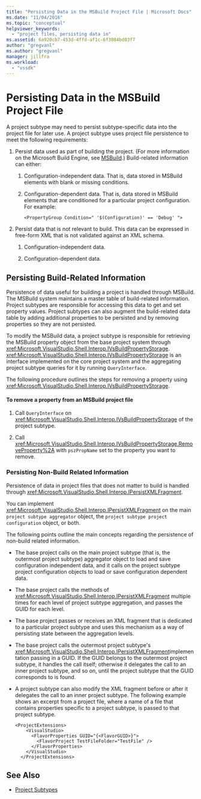 ```yaml
---
title: "Persisting Data in the MSBuild Project File | Microsoft Docs"
ms.date: "11/04/2016"
ms.topic: "conceptual"
helpviewer_keywords:
  - "project files, persisting data in"
ms.assetid: 6a920cb7-453d-4ffd-af1c-6f3084bd03f7
author: "gregvanl"
ms.author: "gregvanl"
manager: jillfra
ms.workload:
  - "vssdk"
---
```

# Persisting Data in the MSBuild Project File
A project subtype may need to persist subtype-specific data into the project file for later use. A project subtype uses project file persistence to meet the following requirements:

1.  Persist data used as part of building the project. (For more information on the Microsoft Build Engine, see [MSBuild](../../msbuild/msbuild.md).) Build-related information can either:

    1.  Configuration-independent data. That is, data stored in MSBuild elements with blank or missing conditions.

    2.  Configuration-dependent data. That is, data stored in MSBuild elements that are conditioned for a particular project configuration. For example:

        ```
        <PropertyGroup Condition=" '$(Configuration)' == 'Debug' ">
        ```

2.  Persist data that is not relevant to build. This data can be expressed in free-form XML that is not validated against an XML schema.

    1.  Configuration-independent data.

    2.  Configuration-dependent data.

## Persisting Build-Related Information
 Persistence of data useful for building a project is handled through MSBuild. The MSBuild system maintains a master table of build-related information. Project subtypes are responsible for accessing this data to get and set property values. Project subtypes can also augment the build-related data table by adding additional properties to be persisted and by removing properties so they are not persisted.

 To modify the MSBuild data, a project subtype is responsible for retrieving the MSBuild property object from the base project system through <xref:Microsoft.VisualStudio.Shell.Interop.IVsBuildPropertyStorage>. <xref:Microsoft.VisualStudio.Shell.Interop.IVsBuildPropertyStorage> is an interface implemented on the core project system and the aggregating project subtype queries for it by running `QueryInterface`.

 The following procedure outlines the steps for removing a property using <xref:Microsoft.VisualStudio.Shell.Interop.IVsBuildPropertyStorage>.

#### To remove a property from an MSBuild project file

1.  Call `QueryInterface` on <xref:Microsoft.VisualStudio.Shell.Interop.IVsBuildPropertyStorage> of the project subtype.

2.  Call <xref:Microsoft.VisualStudio.Shell.Interop.IVsBuildPropertyStorage.RemoveProperty%2A> with `pszPropName` set to the property you want to remove.

### Persisting Non-Build Related Information
 Persistence of data in project files that does not matter to build is handled through <xref:Microsoft.VisualStudio.Shell.Interop.IPersistXMLFragment>.

 You can implement <xref:Microsoft.VisualStudio.Shell.Interop.IPersistXMLFragment> on the main `project subtype aggregator` object, the `project subtype project configuration` object, or both.

 The following points outline the main concepts regarding the persistence of non-build related information.

-   The base project calls on the main project subtype (that is, the outermost project subtype) aggregator object to load and save configuration independent data, and it calls on the project subtype project configuration objects to load or save configuration dependent data.

-   The base project calls the methods of <xref:Microsoft.VisualStudio.Shell.Interop.IPersistXMLFragment> multiple times for each level of project subtype aggregation, and passes the GUID for each level.

-   The base project passes or receives an XML fragment that is dedicated to a particular project subtype and uses this mechanism as a way of persisting state between the aggregation levels.

-   The base project calls the outermost project subtype's <xref:Microsoft.VisualStudio.Shell.Interop.IPersistXMLFragment>implementation passing in a GUID. If the GUID belongs to the outermost project subtype, it handles the call itself; otherwise it delegates the call to an inner project subtype, and so on, until the project subtype that the GUID corresponds to is found.

-   A project subtype can also modify the XML fragment before or after it delegates the call to an inner project subtype. The following example shows an excerpt from a project file, where a name of a file that contains properties specific to a project subtype, is passed to that project subtype.

    ```
    <ProjectExtensions>
        <VisualStudio>
          <FlavorProperties GUID="{<FlavorGUID>}">
            <FlavorProject TestFileFolder="TestFile" />
          </FlavorProperties>
        </VisualStudio>
      </ProjectExtensions>
    ```

## See Also
- [Project Subtypes](../../extensibility/internals/project-subtypes.md)